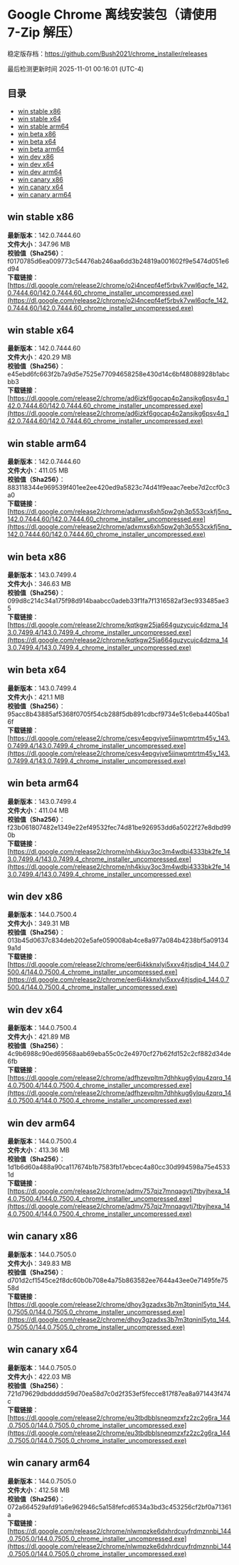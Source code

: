 # Google Chrome 离线安装包（请使用 7-Zip 解压）
稳定版存档：<https://github.com/Bush2021/chrome_installer/releases>

最后检测更新时间
2025-11-01 00:16:01 (UTC-4)

## 目录
* [win stable x86](https://github.com/Bush2021/chrome_installer?tab=readme-ov-file#win-stable-x86)
* [win stable x64](https://github.com/Bush2021/chrome_installer?tab=readme-ov-file#win-stable-x64)
* [win stable arm64](https://github.com/Bush2021/chrome_installer?tab=readme-ov-file#win-stable-arm64)
* [win beta x86](https://github.com/Bush2021/chrome_installer?tab=readme-ov-file#win-beta-x86)
* [win beta x64](https://github.com/Bush2021/chrome_installer?tab=readme-ov-file#win-beta-x64)
* [win beta arm64](https://github.com/Bush2021/chrome_installer?tab=readme-ov-file#win-beta-arm64)
* [win dev x86](https://github.com/Bush2021/chrome_installer?tab=readme-ov-file#win-dev-x86)
* [win dev x64](https://github.com/Bush2021/chrome_installer?tab=readme-ov-file#win-dev-x64)
* [win dev arm64](https://github.com/Bush2021/chrome_installer?tab=readme-ov-file#win-dev-arm64)
* [win canary x86](https://github.com/Bush2021/chrome_installer?tab=readme-ov-file#win-canary-x86)
* [win canary x64](https://github.com/Bush2021/chrome_installer?tab=readme-ov-file#win-canary-x64)
* [win canary arm64](https://github.com/Bush2021/chrome_installer?tab=readme-ov-file#win-canary-arm64)

## win stable x86
**最新版本**：142.0.7444.60  
**文件大小**：347.96 MB  
**校验值（Sha256）**：f0170785d6ea009773c54476ab246aa6dd3b24819a001602f9e5474d051e6d94  
**下载链接**：[https://dl.google.com/release2/chrome/o2i4ncepf4ef5rbvk7vwl6qcfe_142.0.7444.60/142.0.7444.60_chrome_installer_uncompressed.exe](https://dl.google.com/release2/chrome/o2i4ncepf4ef5rbvk7vwl6qcfe_142.0.7444.60/142.0.7444.60_chrome_installer_uncompressed.exe)  

## win stable x64
**最新版本**：142.0.7444.60  
**文件大小**：420.29 MB  
**校验值（Sha256）**：e45ebd6fc663f2b7a9d5e7525e77094658258e430d14c6bf48088928b1abcbb3  
**下载链接**：[https://dl.google.com/release2/chrome/ad6izkf6gocap4p2ansjkg6psv4q_142.0.7444.60/142.0.7444.60_chrome_installer_uncompressed.exe](https://dl.google.com/release2/chrome/ad6izkf6gocap4p2ansjkg6psv4q_142.0.7444.60/142.0.7444.60_chrome_installer_uncompressed.exe)  

## win stable arm64
**最新版本**：142.0.7444.60  
**文件大小**：411.05 MB  
**校验值（Sha256）**：883118344e969539f401ee2ee420ed9a5823c74d41f9eaac7eebe7d2ccf0c3a0  
**下载链接**：[https://dl.google.com/release2/chrome/adxmxs6xh5pw2gh3p553cxkfj5nq_142.0.7444.60/142.0.7444.60_chrome_installer_uncompressed.exe](https://dl.google.com/release2/chrome/adxmxs6xh5pw2gh3p553cxkfj5nq_142.0.7444.60/142.0.7444.60_chrome_installer_uncompressed.exe)  

## win beta x86
**最新版本**：143.0.7499.4  
**文件大小**：346.63 MB  
**校验值（Sha256）**：099d8c214c34a175f98d914baabcc0adeb33f1fa7f1316582af3ec933485ae35  
**下载链接**：[https://dl.google.com/release2/chrome/kqtkgw25ja664guzycujc4dzma_143.0.7499.4/143.0.7499.4_chrome_installer_uncompressed.exe](https://dl.google.com/release2/chrome/kqtkgw25ja664guzycujc4dzma_143.0.7499.4/143.0.7499.4_chrome_installer_uncompressed.exe)  

## win beta x64
**最新版本**：143.0.7499.4  
**文件大小**：421.1 MB  
**校验值（Sha256）**：95acc8b43885af5368f0705f54cb288f5db891cdbcf9734e51c6eba4405ba16f  
**下载链接**：[https://dl.google.com/release2/chrome/cesv4epgvjve5iinwpmtrtm45y_143.0.7499.4/143.0.7499.4_chrome_installer_uncompressed.exe](https://dl.google.com/release2/chrome/cesv4epgvjve5iinwpmtrtm45y_143.0.7499.4/143.0.7499.4_chrome_installer_uncompressed.exe)  

## win beta arm64
**最新版本**：143.0.7499.4  
**文件大小**：411.04 MB  
**校验值（Sha256）**：f23b061807482e1349e22ef49532fec74d81be926953dd6a5022f27e8dbd990b  
**下载链接**：[https://dl.google.com/release2/chrome/nh4kiuy3oc3m4wdbi4333bk2fe_143.0.7499.4/143.0.7499.4_chrome_installer_uncompressed.exe](https://dl.google.com/release2/chrome/nh4kiuy3oc3m4wdbi4333bk2fe_143.0.7499.4/143.0.7499.4_chrome_installer_uncompressed.exe)  

## win dev x86
**最新版本**：144.0.7500.4  
**文件大小**：349.31 MB  
**校验值（Sha256）**：013b45d0637c834deb202e5afe059008ab4ce8a977a084b4238bf5a091349a1d  
**下载链接**：[https://dl.google.com/release2/chrome/eer6i4kknxlyi5xxv4jtjsdjp4_144.0.7500.4/144.0.7500.4_chrome_installer_uncompressed.exe](https://dl.google.com/release2/chrome/eer6i4kknxlyi5xxv4jtjsdjp4_144.0.7500.4/144.0.7500.4_chrome_installer_uncompressed.exe)  

## win dev x64
**最新版本**：144.0.7500.4  
**文件大小**：421.89 MB  
**校验值（Sha256）**：4c9b6988c90ed69568aab69eba55c0c2e4970cf27b62fd152c2cf882d34de6fb  
**下载链接**：[https://dl.google.com/release2/chrome/adfhzevpltm7dhhkug6ylqu4zqrq_144.0.7500.4/144.0.7500.4_chrome_installer_uncompressed.exe](https://dl.google.com/release2/chrome/adfhzevpltm7dhhkug6ylqu4zqrq_144.0.7500.4/144.0.7500.4_chrome_installer_uncompressed.exe)  

## win dev arm64
**最新版本**：144.0.7500.4  
**文件大小**：413.36 MB  
**校验值（Sha256）**：1d1b6d60a488a90ca117674b1b7583fb17ebcec4a80cc30d994598a75e45331d  
**下载链接**：[https://dl.google.com/release2/chrome/admv757qjz7mnqagvtj7tbyjhexa_144.0.7500.4/144.0.7500.4_chrome_installer_uncompressed.exe](https://dl.google.com/release2/chrome/admv757qjz7mnqagvtj7tbyjhexa_144.0.7500.4/144.0.7500.4_chrome_installer_uncompressed.exe)  

## win canary x86
**最新版本**：144.0.7505.0  
**文件大小**：349.83 MB  
**校验值（Sha256）**：d701d2cf1545ce2f8dc60b0b708e4a75b863582ee7644a43ee0e71495fe7558d  
**下载链接**：[https://dl.google.com/release2/chrome/dhoy3gzadxs3b7m3tqninl5ytq_144.0.7505.0/144.0.7505.0_chrome_installer_uncompressed.exe](https://dl.google.com/release2/chrome/dhoy3gzadxs3b7m3tqninl5ytq_144.0.7505.0/144.0.7505.0_chrome_installer_uncompressed.exe)  

## win canary x64
**最新版本**：144.0.7505.0  
**文件大小**：422.03 MB  
**校验值（Sha256）**：721d79629dbddddd59d70ea58d7c0d2f353ef5fecce817f87ea8a971443f474c  
**下载链接**：[https://dl.google.com/release2/chrome/eu3tbdbblsneqmzxfz2zc2g6ra_144.0.7505.0/144.0.7505.0_chrome_installer_uncompressed.exe](https://dl.google.com/release2/chrome/eu3tbdbblsneqmzxfz2zc2g6ra_144.0.7505.0/144.0.7505.0_chrome_installer_uncompressed.exe)  

## win canary arm64
**最新版本**：144.0.7505.0  
**文件大小**：412.58 MB  
**校验值（Sha256）**：072a664529afd91a6e962946c5a158fefcd6534a3bd3c453256cf2bf0a71361a  
**下载链接**：[https://dl.google.com/release2/chrome/nlwmpzke6dxhrdcuyfrdmznnbi_144.0.7505.0/144.0.7505.0_chrome_installer_uncompressed.exe](https://dl.google.com/release2/chrome/nlwmpzke6dxhrdcuyfrdmznnbi_144.0.7505.0/144.0.7505.0_chrome_installer_uncompressed.exe)  

